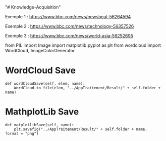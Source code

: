 "# Knowledge-Acquisition"


Exemple 1 : https://www.bbc.com/news/newsbeat-56264594

Exemple 2 : https://www.bbc.com/news/technology-56357526

Exemple 3 : https://www.bbc.com/news/world-asia-56252695


from PIL import Image
import matplotlib.pyplot as plt
from wordcloud import WordCloud, ImageColorGenerator

# WordCloud Save
    def wordCloudSave(self, elem, name):
        WordCloud.to_file(elem, "../AppTraitement/Result/" + self.folder + name)


# MathplotLib Save
    def matplotlibSave(self, name):
        plt.savefig("../AppTraitement/Result/" + self.folder + name, format = "png")
